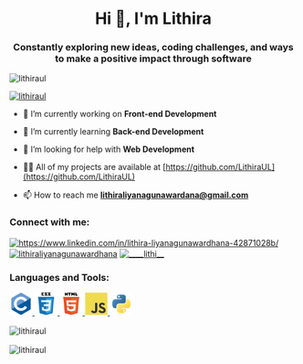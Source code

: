 <h1 align="center">Hi 👋, I'm Lithira</h1>
<h3 align="center">Constantly exploring new ideas, coding challenges, and ways to make a positive impact through software</h3>

<p align="left"> <img src="https://komarev.com/ghpvc/?username=lithiraul&label=Profile%20views&color=0e75b6&style=flat" alt="lithiraul" /> </p>

<p align="left"> <a href="https://github.com/ryo-ma/github-profile-trophy"><img src="https://github-profile-trophy.vercel.app/?username=lithiraul" alt="lithiraul" /></a> </p>

- 🔭 I’m currently working on **Front-end Development**

- 🌱 I’m currently learning **Back-end Development**

- 🤝 I’m looking for help with **Web Development**

- 👨‍💻 All of my projects are available at [https://github.com/LithiraUL](https://github.com/LithiraUL)

- 📫 How to reach me **lithiraliyanagunawardana@gmail.com**

<h3 align="left">Connect with me:</h3>
<p align="left">
<a href="https://linkedin.com/in/https://www.linkedin.com/in/lithira-liyanagunawardhana-42871028b/" target="blank"><img align="center" src="https://raw.githubusercontent.com/rahuldkjain/github-profile-readme-generator/master/src/images/icons/Social/linked-in-alt.svg" alt="https://www.linkedin.com/in/lithira-liyanagunawardhana-42871028b/" height="30" width="40" /></a>
<a href="https://fb.com/lithiraliyanagunawardhana" target="blank"><img align="center" src="https://raw.githubusercontent.com/rahuldkjain/github-profile-readme-generator/master/src/images/icons/Social/facebook.svg" alt="lithiraliyanagunawardhana" height="30" width="40" /></a>
<a href="https://instagram.com/____lithi__" target="blank"><img align="center" src="https://raw.githubusercontent.com/rahuldkjain/github-profile-readme-generator/master/src/images/icons/Social/instagram.svg" alt="____lithi__" height="30" width="40" /></a>
</p>

<h3 align="left">Languages and Tools:</h3>
<p align="left"> <a href="https://www.cprogramming.com/" target="_blank" rel="noreferrer"> <img src="https://raw.githubusercontent.com/devicons/devicon/master/icons/c/c-original.svg" alt="c" width="40" height="40"/> </a> <a href="https://www.w3schools.com/css/" target="_blank" rel="noreferrer"> <img src="https://raw.githubusercontent.com/devicons/devicon/master/icons/css3/css3-original-wordmark.svg" alt="css3" width="40" height="40"/> </a> <a href="https://www.w3.org/html/" target="_blank" rel="noreferrer"> <img src="https://raw.githubusercontent.com/devicons/devicon/master/icons/html5/html5-original-wordmark.svg" alt="html5" width="40" height="40"/> </a> <a href="https://developer.mozilla.org/en-US/docs/Web/JavaScript" target="_blank" rel="noreferrer"> <img src="https://raw.githubusercontent.com/devicons/devicon/master/icons/javascript/javascript-original.svg" alt="javascript" width="40" height="40"/> </a> <a href="https://www.python.org" target="_blank" rel="noreferrer"> <img src="https://raw.githubusercontent.com/devicons/devicon/master/icons/python/python-original.svg" alt="python" width="40" height="40"/> </a> </p>

<p><img align="center" src="https://github-readme-stats.vercel.app/api/top-langs?username=lithiraul&show_icons=true&locale=en&layout=compact" alt="lithiraul" /></p>

<p><img align="center" src="https://github-readme-streak-stats.herokuapp.com/?user=lithiraul&" alt="lithiraul" /></p>


